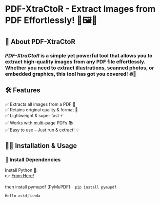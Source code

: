 # PDF-XtraCtoR - Extract Images from PDF Effortlessly! 🤘🖼️📄

## 🎯 About PDF-XtraCtoR

### <b><i>PDF-XtraCtoR</i></b> is a simple yet powerful tool that allows you to extract <b>high-quality images</b> from any PDF file effortlessly. Whether you need to extract illustrations, scanned photos, or embedded graphics, this tool has got you covered! 🔥🚀



## 🛠️ Features

✅ Extracts all images from a PDF 📸 <br>
✅ Retains original quality & format 🎨<br>
✅ Lightweight & super fast ⚡<br>
✅ Works with multi-page PDFs 📚<br>
✅ Easy to use – Just run & extract! 💡<br>
 
 
 ## 📌🤏 Installation & Usage

### 🔧 Install Dependencies

Install Python 🐍:  
👉 [From Here!](https://www.python.org/downloads/)

then install pymupdf (PyMuPDF):
<code> pip install pymupdf </code>
``` sh
Hello askdjlanda
 ```


